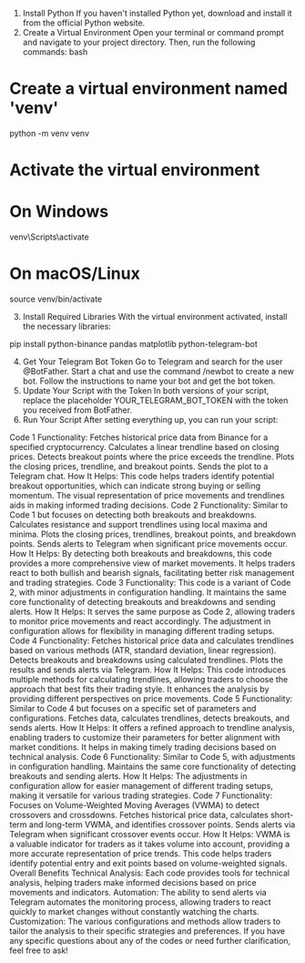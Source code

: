 1. Install Python
If you haven't installed Python yet, download and install it from the official Python website.
2. Create a Virtual Environment
Open your terminal or command prompt and navigate to your project directory. Then, run the following commands:
bash
# Create a virtual environment named 'venv'
python -m venv venv

# Activate the virtual environment
# On Windows
venv\Scripts\activate

# On macOS/Linux
source venv/bin/activate

3. Install Required Libraries
With the virtual environment activated, install the necessary libraries:

pip install python-binance pandas matplotlib python-telegram-bot

4. Get Your Telegram Bot Token
Go to Telegram and search for the user @BotFather.
Start a chat and use the command /newbot to create a new bot.
Follow the instructions to name your bot and get the bot token.
5. Update Your Script with the Token
In both versions of your script, replace the placeholder YOUR_TELEGRAM_BOT_TOKEN with the token you received from BotFather.
6. Run Your Script
After setting everything up, you can run your script:


Code 1
Functionality:
Fetches historical price data from Binance for a specified cryptocurrency.
Calculates a linear trendline based on closing prices.
Detects breakout points where the price exceeds the trendline.
Plots the closing prices, trendline, and breakout points.
Sends the plot to a Telegram chat.
How It Helps:
This code helps traders identify potential breakout opportunities, which can indicate strong buying or selling momentum. The visual representation of price movements and trendlines aids in making informed trading decisions.
Code 2
Functionality:
Similar to Code 1 but focuses on detecting both breakouts and breakdowns.
Calculates resistance and support trendlines using local maxima and minima.
Plots the closing prices, trendlines, breakout points, and breakdown points.
Sends alerts to Telegram when significant price movements occur.
How It Helps:
By detecting both breakouts and breakdowns, this code provides a more comprehensive view of market movements. It helps traders react to both bullish and bearish signals, facilitating better risk management and trading strategies.
Code 3
Functionality:
This code is a variant of Code 2, with minor adjustments in configuration handling.
It maintains the same core functionality of detecting breakouts and breakdowns and sending alerts.
How It Helps:
It serves the same purpose as Code 2, allowing traders to monitor price movements and react accordingly. The adjustment in configuration allows for flexibility in managing different trading setups.
Code 4
Functionality:
Fetches historical price data and calculates trendlines based on various methods (ATR, standard deviation, linear regression).
Detects breakouts and breakdowns using calculated trendlines.
Plots the results and sends alerts via Telegram.
How It Helps:
This code introduces multiple methods for calculating trendlines, allowing traders to choose the approach that best fits their trading style. It enhances the analysis by providing different perspectives on price movements.
Code 5
Functionality:
Similar to Code 4 but focuses on a specific set of parameters and configurations.
Fetches data, calculates trendlines, detects breakouts, and sends alerts.
How It Helps:
It offers a refined approach to trendline analysis, enabling traders to customize their parameters for better alignment with market conditions. It helps in making timely trading decisions based on technical analysis.
Code 6
Functionality:
Similar to Code 5, with adjustments in configuration handling.
Maintains the same core functionality of detecting breakouts and sending alerts.
How It Helps:
The adjustments in configuration allow for easier management of different trading setups, making it versatile for various trading strategies.
Code 7
Functionality:
Focuses on Volume-Weighted Moving Averages (VWMA) to detect crossovers and crossdowns.
Fetches historical price data, calculates short-term and long-term VWMA, and identifies crossover points.
Sends alerts via Telegram when significant crossover events occur.
How It Helps:
VWMA is a valuable indicator for traders as it takes volume into account, providing a more accurate representation of price trends. This code helps traders identify potential entry and exit points based on volume-weighted signals.
Overall Benefits
Technical Analysis: Each code provides tools for technical analysis, helping traders make informed decisions based on price movements and indicators.
Automation: The ability to send alerts via Telegram automates the monitoring process, allowing traders to react quickly to market changes without constantly watching the charts.
Customization: The various configurations and methods allow traders to tailor the analysis to their specific strategies and preferences.
If you have any specific questions about any of the codes or need further clarification, feel free to ask!
